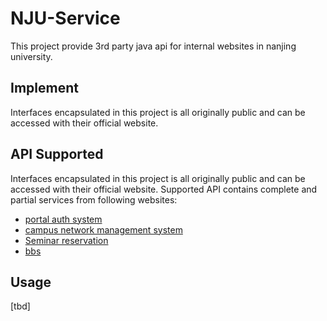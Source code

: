 # NJU-Service

This project provide 3rd party java api for internal websites 
in nanjing university. 

## Implement
Interfaces encapsulated in this project is all originally public and can be 
accessed with their official website. 

## API Supported
Interfaces encapsulated in this project is all originally public and can be 
accessed with their official website. 
Supported API contains complete and partial services from following websites:

- [portal auth system](http://p.nju.edu.cn)
- [campus network management system](http://bras.nju.edu.cn)
- [Seminar reservation](http://114.212.7.24/)
- [bbs](http://bbs.nju.edu.cn)

## Usage
[tbd]